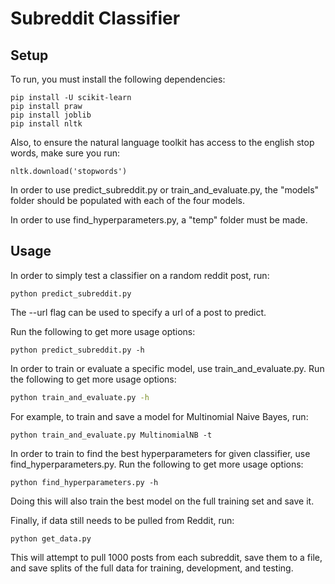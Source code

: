 # Subreddit Classifier

## Setup

To run, you must install the following dependencies:
```
pip install -U scikit-learn
pip install praw
pip install joblib
pip install nltk
```
Also, to ensure the natural language toolkit has access to the english stop words, make sure you run: 
```
nltk.download('stopwords')
```

In order to use predict_subreddit.py or train_and_evaluate.py, the "models" folder should be populated with each of the four models.

In order to use find_hyperparameters.py, a "temp" folder must be made.

## Usage

In order to simply test a classifier on a random reddit post, run:
```
python predict_subreddit.py
```

The --url flag can be used to specify a url of a post to predict.

Run the following to get more usage options:
```
python predict_subreddit.py -h
```

In order to train or evaluate a specific model, use train_and_evaluate.py.
Run the following to get more usage options:
```sh
python train_and_evaluate.py -h
```

For example, to train and save a model for Multinomial Naive Bayes, run:
```
python train_and_evaluate.py MultinomialNB -t
```

In order to train to find the best hyperparameters for given classifier, use find_hyperparameters.py.
Run the following to get more usage options:
```
python find_hyperparameters.py -h
```
Doing this will also train the best model on the full training set and save it.

Finally, if data still needs to be pulled from Reddit, run:
```
python get_data.py
```
This will attempt to pull 1000 posts from each subreddit, save them to a file, and save splits of the full data for 
training, development, and testing.
